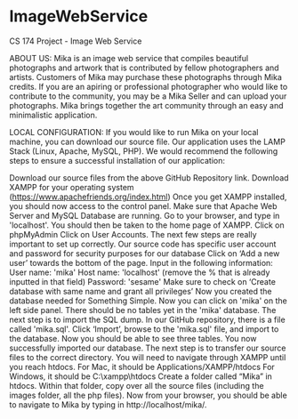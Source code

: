 # ImageWebService
CS 174 Project - Image Web Service

ABOUT US: Mika is an image web service that compiles beautiful photographs and artwork that is contributed by fellow photographers and artists. Customers of Mika may purchase these photographs through Mika credits. If you are an apiring or professional photographer who would like to contribute to the community, you may be a Mika Seller and can upload your photographs. Mika brings together the art community through an easy and minimalistic application.

LOCAL CONFIGURATION: If you would like to run Mika on your local machine, you can download our source file. Our application uses the LAMP Stack (Linux, Apache, MySQL, PHP). We would recommend the following steps to ensure a successful installation of our application:

Download our source files from the above GitHub Repository link.
Download XAMPP for your operating system (https://www.apachefriends.org/index.html)
Once you get XAMPP installed, you should now access to the control panel. Make sure that Apache Web Server and MySQL Database are running.
Go to your browser, and type in 'localhost'. You should then be taken to the home page of XAMPP.
Click on phpMyAdmin
Click on User Accounts. The next few steps are really important to set up correctly. Our source code has specific user account and password for security purposes for our database
Click on ‘Add a new user’ towards the bottom of the page. Input in the following information: User name: 'mika' Host name: 'localhost' (remove the % that is already inputted in that field) Password: 'sesame' Make sure to check on ‘Create database with same name and grant all privileges’
Now you created the database needed for Something Simple. Now you can click on 'mika' on the left side panel. There should be no tables yet in the 'mika' database.
The next step is to import the SQL dump. In our GitHub repository, there is a file called 'mika.sql'.
Click ‘Import’, browse to the 'mika.sql' file, and import to the database. Now you should be able to see three tables. You now successfully imported our database.
The next step is to transfer our source files to the correct directory. You will need to navigate through XAMPP until you reach htdocs.
For Mac, it should be Applications/XAMPP/htdocs For Windows, it should be C:\xampp\htdocs
Create a folder called “Mika” in htdocs.
Within that folder, copy over all the source files (including the images folder, all the php files).
Now from your browser, you should be able to navigate to Mika by typing in http://localhost/mika/.
